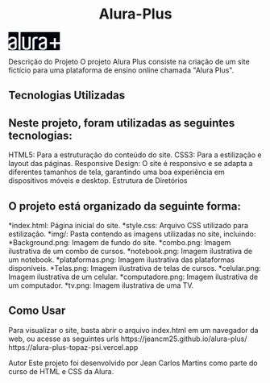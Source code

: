 <h1 align="center">Alura-Plus </h1>
<img align="center" src="img/Logo.png" alt="Alura+">

Descrição do Projeto
O projeto Alura Plus consiste na criação de um site fictício para uma plataforma de ensino online chamada "Alura Plus".

<h2 color:#3c92fa>Tecnologias Utilizadas</h2>

<h2 color:#3c92fa>Neste projeto, foram utilizadas as seguintes tecnologias:</h2>

HTML5: Para a estruturação do conteúdo do site.
CSS3: Para a estilização e layout das páginas.
Responsive Design: O site é responsivo e se adapta a diferentes tamanhos de tela, garantindo uma boa experiência em dispositivos móveis e desktop.
Estrutura de Diretórios

<h2 color:#3c92fa>O projeto está organizado da seguinte forma:</h2>

*index.html: Página inicial do site.
*style.css: Arquivo CSS utilizado para estilização.
*img/: Pasta contendo as imagens utilizadas no site, incluindo:
*Background.png: Imagem de fundo do site.
*combo.png: Imagem ilustrativa de um combo de cursos.
*notebook.png: Imagem ilustrativa de um notebook.
*plataformas.png: Imagem ilustrativa das plataformas disponíveis.
*Telas.png: Imagem ilustrativa de telas de cursos.
*celular.png: Imagem ilustrativa de um celular.
*computadore.png: Imagem ilustrativa de um computador.
*tv.png: Imagem ilustrativa de uma TV.

<h2 color:#3c92fa>Como Usar</h2>
Para visualizar o site, basta abrir o arquivo index.html em um navegador da web, ou acesse as seguintes urls  https://jeancm25.github.io/alura-plus/ https://alura-plus-topaz-psi.vercel.app

Autor
Este projeto foi desenvolvido por Jean Carlos Martins como parte do curso de HTML e CSS da Alura.
